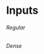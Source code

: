 # Inputs

<div class="flex flex-row flex-nowrap justify-between">
  <div style="width: 47%;">
    <h6 class="mt-0">Regular</h6>
    <div class="my-5">
      <mx-input label="Placeholder"></mx-input>
    </div>
    <div class="my-5">
      <mx-input label="Placeholder & Left Icon" left-icon="ph-apple-logo"></mx-input>
    </div>
    <div class="my-5">
      <mx-input label="Placeholder & Right Icon" right-icon="ph-apple-logo"></mx-input>
    </div>
    <div class="my-5">
      <mx-input label="Placeholder & Assistive Text" assistive-text="Helpful text about input"></mx-input>
    </div>
    <div class="my-5">
      <mx-input label="Placeholder & Right Icon" value="Some Error" error></mx-input>
    </div>
  </div>
  <div style="width: 47%;">
    <h6 class="mt-0">Dense</h6>
    <div class="my-5">
      <mx-input label="Placeholder" dense></mx-input>
    </div>
    <div class="my-5">
      <mx-input label="Placeholder & Left Icon" left-icon="ph-apple-logo" dense></mx-input>
    </div>
    <div class="my-5">
      <mx-input label="Placeholder & Right Icon" right-icon="ph-apple-logo" dense></mx-input>
    </div>
    <div class="my-5">
      <mx-input label="Placeholder & Assistive Text" assistive-text="Helpful text about input" dense></mx-input>
    </div>
    <div class="my-5">
      <mx-input label="Placeholder & Right Icon" right-icon="ph-apple-logo" value="Some Error" error dense></mx-input>
    </div>
  </div>
</div>

